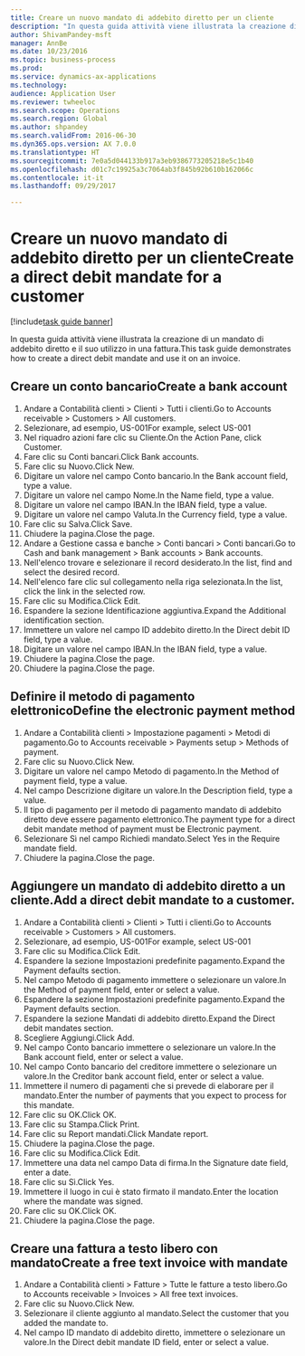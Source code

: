 ```yaml
--- 
title: Creare un nuovo mandato di addebito diretto per un cliente
description: "In questa guida attività viene illustrata la creazione di un mandato di addebito diretto e il suo utilizzo in una fattura."
author: ShivamPandey-msft
manager: AnnBe
ms.date: 10/23/2016
ms.topic: business-process
ms.prod: 
ms.service: dynamics-ax-applications
ms.technology: 
audience: Application User
ms.reviewer: twheeloc
ms.search.scope: Operations
ms.search.region: Global
ms.author: shpandey
ms.search.validFrom: 2016-06-30
ms.dyn365.ops.version: AX 7.0.0
ms.translationtype: HT
ms.sourcegitcommit: 7e0a5d044133b917a3eb9386773205218e5c1b40
ms.openlocfilehash: d01c7c19925a3c7064ab3f845b92b610b162066c
ms.contentlocale: it-it
ms.lasthandoff: 09/29/2017

---
```

# <a name="create-a-direct-debit-mandate-for-a-customer"></a><span data-ttu-id="ad651-103">Creare un nuovo mandato di addebito diretto per un cliente</span><span class="sxs-lookup"><span data-stu-id="ad651-103">Create a direct debit mandate for a customer</span></span>

[!include[task guide banner](../../includes/task-guide-banner.md)]

<span data-ttu-id="ad651-104">In questa guida attività viene illustrata la creazione di un mandato di addebito diretto e il suo utilizzo in una fattura.</span><span class="sxs-lookup"><span data-stu-id="ad651-104">This task guide demonstrates how to create a direct debit mandate and use it on an invoice.</span></span>


## <a name="create-a-bank-account"></a><span data-ttu-id="ad651-105">Creare un conto bancario</span><span class="sxs-lookup"><span data-stu-id="ad651-105">Create a bank account</span></span>
1. <span data-ttu-id="ad651-106">Andare a Contabilità clienti > Clienti > Tutti i clienti.</span><span class="sxs-lookup"><span data-stu-id="ad651-106">Go to Accounts receivable > Customers > All customers.</span></span>
2. <span data-ttu-id="ad651-107">Selezionare, ad esempio, US-001</span><span class="sxs-lookup"><span data-stu-id="ad651-107">For example, select US-001</span></span>
3. <span data-ttu-id="ad651-108">Nel riquadro azioni fare clic su Cliente.</span><span class="sxs-lookup"><span data-stu-id="ad651-108">On the Action Pane, click Customer.</span></span>
4. <span data-ttu-id="ad651-109">Fare clic su Conti bancari.</span><span class="sxs-lookup"><span data-stu-id="ad651-109">Click Bank accounts.</span></span>
5. <span data-ttu-id="ad651-110">Fare clic su Nuovo.</span><span class="sxs-lookup"><span data-stu-id="ad651-110">Click New.</span></span>
6. <span data-ttu-id="ad651-111">Digitare un valore nel campo Conto bancario.</span><span class="sxs-lookup"><span data-stu-id="ad651-111">In the Bank account field, type a value.</span></span>
7. <span data-ttu-id="ad651-112">Digitare un valore nel campo Nome.</span><span class="sxs-lookup"><span data-stu-id="ad651-112">In the Name field, type a value.</span></span>
8. <span data-ttu-id="ad651-113">Digitare un valore nel campo IBAN.</span><span class="sxs-lookup"><span data-stu-id="ad651-113">In the IBAN field, type a value.</span></span>
9. <span data-ttu-id="ad651-114">Digitare un valore nel campo Valuta.</span><span class="sxs-lookup"><span data-stu-id="ad651-114">In the Currency field, type a value.</span></span>
10. <span data-ttu-id="ad651-115">Fare clic su Salva.</span><span class="sxs-lookup"><span data-stu-id="ad651-115">Click Save.</span></span>
11. <span data-ttu-id="ad651-116">Chiudere la pagina.</span><span class="sxs-lookup"><span data-stu-id="ad651-116">Close the page.</span></span>
12. <span data-ttu-id="ad651-117">Andare a Gestione cassa e banche > Conti bancari > Conti bancari.</span><span class="sxs-lookup"><span data-stu-id="ad651-117">Go to Cash and bank management > Bank accounts > Bank accounts.</span></span>
13. <span data-ttu-id="ad651-118">Nell'elenco trovare e selezionare il record desiderato.</span><span class="sxs-lookup"><span data-stu-id="ad651-118">In the list, find and select the desired record.</span></span>
14. <span data-ttu-id="ad651-119">Nell'elenco fare clic sul collegamento nella riga selezionata.</span><span class="sxs-lookup"><span data-stu-id="ad651-119">In the list, click the link in the selected row.</span></span>
15. <span data-ttu-id="ad651-120">Fare clic su Modifica.</span><span class="sxs-lookup"><span data-stu-id="ad651-120">Click Edit.</span></span>
16. <span data-ttu-id="ad651-121">Espandere la sezione Identificazione aggiuntiva.</span><span class="sxs-lookup"><span data-stu-id="ad651-121">Expand the Additional identification section.</span></span>
17. <span data-ttu-id="ad651-122">Immettere un valore nel campo ID addebito diretto.</span><span class="sxs-lookup"><span data-stu-id="ad651-122">In the Direct debit ID field, type a value.</span></span>
18. <span data-ttu-id="ad651-123">Digitare un valore nel campo IBAN.</span><span class="sxs-lookup"><span data-stu-id="ad651-123">In the IBAN field, type a value.</span></span>
19. <span data-ttu-id="ad651-124">Chiudere la pagina.</span><span class="sxs-lookup"><span data-stu-id="ad651-124">Close the page.</span></span>
20. <span data-ttu-id="ad651-125">Chiudere la pagina.</span><span class="sxs-lookup"><span data-stu-id="ad651-125">Close the page.</span></span>

## <a name="define-the-electronic-payment-method"></a><span data-ttu-id="ad651-126">Definire il metodo di pagamento elettronico</span><span class="sxs-lookup"><span data-stu-id="ad651-126">Define the electronic payment method</span></span>
1. <span data-ttu-id="ad651-127">Andare a Contabilità clienti > Impostazione pagamenti > Metodi di pagamento.</span><span class="sxs-lookup"><span data-stu-id="ad651-127">Go to Accounts receivable > Payments setup > Methods of payment.</span></span>
2. <span data-ttu-id="ad651-128">Fare clic su Nuovo.</span><span class="sxs-lookup"><span data-stu-id="ad651-128">Click New.</span></span>
3. <span data-ttu-id="ad651-129">Digitare un valore nel campo Metodo di pagamento.</span><span class="sxs-lookup"><span data-stu-id="ad651-129">In the Method of payment field, type a value.</span></span>
4. <span data-ttu-id="ad651-130">Nel campo Descrizione digitare un valore.</span><span class="sxs-lookup"><span data-stu-id="ad651-130">In the Description field, type a value.</span></span>
5. <span data-ttu-id="ad651-131">Il tipo di pagamento per il metodo di pagamento mandato di addebito diretto deve essere pagamento elettronico.</span><span class="sxs-lookup"><span data-stu-id="ad651-131">The payment type for a direct debit mandate method of payment must be Electronic payment.</span></span>
6. <span data-ttu-id="ad651-132">Selezionare Sì nel campo Richiedi mandato.</span><span class="sxs-lookup"><span data-stu-id="ad651-132">Select Yes in the Require mandate field.</span></span>
7. <span data-ttu-id="ad651-133">Chiudere la pagina.</span><span class="sxs-lookup"><span data-stu-id="ad651-133">Close the page.</span></span>

## <a name="add-a-direct-debit-mandate-to-a-customer"></a><span data-ttu-id="ad651-134">Aggiungere un mandato di addebito diretto a un cliente.</span><span class="sxs-lookup"><span data-stu-id="ad651-134">Add a direct debit mandate to a customer.</span></span>
1. <span data-ttu-id="ad651-135">Andare a Contabilità clienti > Clienti > Tutti i clienti.</span><span class="sxs-lookup"><span data-stu-id="ad651-135">Go to Accounts receivable > Customers > All customers.</span></span>
2. <span data-ttu-id="ad651-136">Selezionare, ad esempio, US-001</span><span class="sxs-lookup"><span data-stu-id="ad651-136">For example, select US-001</span></span>
3. <span data-ttu-id="ad651-137">Fare clic su Modifica.</span><span class="sxs-lookup"><span data-stu-id="ad651-137">Click Edit.</span></span>
4. <span data-ttu-id="ad651-138">Espandere la sezione Impostazioni predefinite pagamento.</span><span class="sxs-lookup"><span data-stu-id="ad651-138">Expand the Payment defaults section.</span></span>
5. <span data-ttu-id="ad651-139">Nel campo Metodo di pagamento immettere o selezionare un valore.</span><span class="sxs-lookup"><span data-stu-id="ad651-139">In the Method of payment field, enter or select a value.</span></span>
6. <span data-ttu-id="ad651-140">Espandere la sezione Impostazioni predefinite pagamento.</span><span class="sxs-lookup"><span data-stu-id="ad651-140">Expand the Payment defaults section.</span></span>
7. <span data-ttu-id="ad651-141">Espandere la sezione Mandati di addebito diretto.</span><span class="sxs-lookup"><span data-stu-id="ad651-141">Expand the Direct debit mandates section.</span></span>
8. <span data-ttu-id="ad651-142">Scegliere Aggiungi.</span><span class="sxs-lookup"><span data-stu-id="ad651-142">Click Add.</span></span>
9. <span data-ttu-id="ad651-143">Nel campo Conto bancario immettere o selezionare un valore.</span><span class="sxs-lookup"><span data-stu-id="ad651-143">In the Bank account field, enter or select a value.</span></span>
10. <span data-ttu-id="ad651-144">Nel campo Conto bancario del creditore immettere o selezionare un valore.</span><span class="sxs-lookup"><span data-stu-id="ad651-144">In the Creditor bank account field, enter or select a value.</span></span>
11. <span data-ttu-id="ad651-145">Immettere il numero di pagamenti che si prevede di elaborare per il mandato.</span><span class="sxs-lookup"><span data-stu-id="ad651-145">Enter the number of payments that you expect to process for this mandate.</span></span>
12. <span data-ttu-id="ad651-146">Fare clic su OK.</span><span class="sxs-lookup"><span data-stu-id="ad651-146">Click OK.</span></span>
13. <span data-ttu-id="ad651-147">Fare clic su Stampa.</span><span class="sxs-lookup"><span data-stu-id="ad651-147">Click Print.</span></span>
14. <span data-ttu-id="ad651-148">Fare clic su Report mandati.</span><span class="sxs-lookup"><span data-stu-id="ad651-148">Click Mandate report.</span></span>
15. <span data-ttu-id="ad651-149">Chiudere la pagina.</span><span class="sxs-lookup"><span data-stu-id="ad651-149">Close the page.</span></span>
16. <span data-ttu-id="ad651-150">Fare clic su Modifica.</span><span class="sxs-lookup"><span data-stu-id="ad651-150">Click Edit.</span></span>
17. <span data-ttu-id="ad651-151">Immettere una data nel campo Data di firma.</span><span class="sxs-lookup"><span data-stu-id="ad651-151">In the Signature date field, enter a date.</span></span>
18. <span data-ttu-id="ad651-152">Fare clic su Sì.</span><span class="sxs-lookup"><span data-stu-id="ad651-152">Click Yes.</span></span>
19. <span data-ttu-id="ad651-153">Immettere il luogo in cui è stato firmato il mandato.</span><span class="sxs-lookup"><span data-stu-id="ad651-153">Enter the location where the mandate was signed.</span></span>
20. <span data-ttu-id="ad651-154">Fare clic su OK.</span><span class="sxs-lookup"><span data-stu-id="ad651-154">Click OK.</span></span>
21. <span data-ttu-id="ad651-155">Chiudere la pagina.</span><span class="sxs-lookup"><span data-stu-id="ad651-155">Close the page.</span></span>

## <a name="create-a-free-text-invoice-with-mandate"></a><span data-ttu-id="ad651-156">Creare una fattura a testo libero con mandato</span><span class="sxs-lookup"><span data-stu-id="ad651-156">Create a free text invoice with mandate</span></span>
1. <span data-ttu-id="ad651-157">Andare a Contabilità clienti > Fatture > Tutte le fatture a testo libero.</span><span class="sxs-lookup"><span data-stu-id="ad651-157">Go to Accounts receivable > Invoices > All free text invoices.</span></span>
2. <span data-ttu-id="ad651-158">Fare clic su Nuovo.</span><span class="sxs-lookup"><span data-stu-id="ad651-158">Click New.</span></span>
3. <span data-ttu-id="ad651-159">Selezionare il cliente aggiunto al mandato.</span><span class="sxs-lookup"><span data-stu-id="ad651-159">Select the customer that you added the mandate to.</span></span>
4. <span data-ttu-id="ad651-160">Nel campo ID mandato di addebito diretto, immettere o selezionare un valore.</span><span class="sxs-lookup"><span data-stu-id="ad651-160">In the Direct debit mandate ID field, enter or select a value.</span></span>


